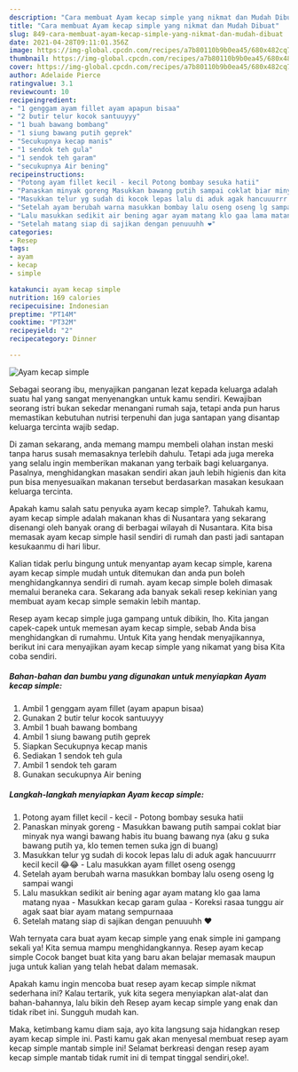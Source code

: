 ```yaml
---
description: "Cara membuat Ayam kecap simple yang nikmat dan Mudah Dibuat"
title: "Cara membuat Ayam kecap simple yang nikmat dan Mudah Dibuat"
slug: 849-cara-membuat-ayam-kecap-simple-yang-nikmat-dan-mudah-dibuat
date: 2021-04-28T09:11:01.356Z
image: https://img-global.cpcdn.com/recipes/a7b80110b9b0ea45/680x482cq70/ayam-kecap-simple-foto-resep-utama.jpg
thumbnail: https://img-global.cpcdn.com/recipes/a7b80110b9b0ea45/680x482cq70/ayam-kecap-simple-foto-resep-utama.jpg
cover: https://img-global.cpcdn.com/recipes/a7b80110b9b0ea45/680x482cq70/ayam-kecap-simple-foto-resep-utama.jpg
author: Adelaide Pierce
ratingvalue: 3.1
reviewcount: 10
recipeingredient:
- "1 genggam ayam fillet ayam apapun bisaa"
- "2 butir telur kocok santuuyyy"
- "1 buah bawang bombang"
- "1 siung bawang putih geprek"
- "Secukupnya kecap manis"
- "1 sendok teh gula"
- "1 sendok teh garam"
- "secukupnya Air bening"
recipeinstructions:
- "Potong ayam fillet kecil - kecil Potong bombay sesuka hatii"
- "Panaskan minyak goreng Masukkan bawang putih sampai coklat biar minyak nya wangi bawang habis itu buang bawang nya (aku g suka bawang putih ya, klo temen temen suka jgn di buang)"
- "Masukkan telur yg sudah di kocok lepas lalu di aduk agak hancuuurrr kecil kecil 😂😂 Lalu masukkan ayam fillet oseng osengg"
- "Setelah ayam berubah warna masukkan bombay lalu oseng oseng lg sampai wangi"
- "Lalu masukkan sedikit air bening agar ayam matang klo gaa lama matang nyaa Masukkan kecap garam gulaa Koreksi rasaa tunggu air agak saat biar ayam matang sempurnaaa"
- "Setelah matang siap di sajikan dengan penuuuhh ❤️"
categories:
- Resep
tags:
- ayam
- kecap
- simple

katakunci: ayam kecap simple 
nutrition: 169 calories
recipecuisine: Indonesian
preptime: "PT14M"
cooktime: "PT32M"
recipeyield: "2"
recipecategory: Dinner

---
```



![Ayam kecap simple](https://img-global.cpcdn.com/recipes/a7b80110b9b0ea45/680x482cq70/ayam-kecap-simple-foto-resep-utama.jpg)

Sebagai seorang ibu, menyajikan panganan lezat kepada keluarga adalah suatu hal yang sangat menyenangkan untuk kamu sendiri. Kewajiban seorang istri bukan sekedar menangani rumah saja, tetapi anda pun harus memastikan kebutuhan nutrisi terpenuhi dan juga santapan yang disantap keluarga tercinta wajib sedap.

Di zaman  sekarang, anda memang mampu membeli olahan instan meski tanpa harus susah memasaknya terlebih dahulu. Tetapi ada juga mereka yang selalu ingin memberikan makanan yang terbaik bagi keluarganya. Pasalnya, menghidangkan masakan sendiri akan jauh lebih higienis dan kita pun bisa menyesuaikan makanan tersebut berdasarkan masakan kesukaan keluarga tercinta. 



Apakah kamu salah satu penyuka ayam kecap simple?. Tahukah kamu, ayam kecap simple adalah makanan khas di Nusantara yang sekarang disenangi oleh banyak orang di berbagai wilayah di Nusantara. Kita bisa memasak ayam kecap simple hasil sendiri di rumah dan pasti jadi santapan kesukaanmu di hari libur.

Kalian tidak perlu bingung untuk menyantap ayam kecap simple, karena ayam kecap simple mudah untuk ditemukan dan anda pun boleh menghidangkannya sendiri di rumah. ayam kecap simple boleh dimasak memalui beraneka cara. Sekarang ada banyak sekali resep kekinian yang membuat ayam kecap simple semakin lebih mantap.

Resep ayam kecap simple juga gampang untuk dibikin, lho. Kita jangan capek-capek untuk memesan ayam kecap simple, sebab Anda bisa menghidangkan di rumahmu. Untuk Kita yang hendak menyajikannya, berikut ini cara menyajikan ayam kecap simple yang nikamat yang bisa Kita coba sendiri.

<!--inarticleads1-->

##### Bahan-bahan dan bumbu yang digunakan untuk menyiapkan Ayam kecap simple:

1. Ambil 1 genggam ayam fillet (ayam apapun bisaa)
1. Gunakan 2 butir telur kocok santuuyyy
1. Ambil 1 buah bawang bombang
1. Ambil 1 siung bawang putih geprek
1. Siapkan Secukupnya kecap manis
1. Sediakan 1 sendok teh gula
1. Ambil 1 sendok teh garam
1. Gunakan secukupnya Air bening




<!--inarticleads2-->

##### Langkah-langkah menyiapkan Ayam kecap simple:

1. Potong ayam fillet kecil - kecil - Potong bombay sesuka hatii
1. Panaskan minyak goreng - Masukkan bawang putih sampai coklat biar minyak nya wangi bawang habis itu buang bawang nya (aku g suka bawang putih ya, klo temen temen suka jgn di buang)
1. Masukkan telur yg sudah di kocok lepas lalu di aduk agak hancuuurrr kecil kecil 😂😂 - Lalu masukkan ayam fillet oseng osengg
1. Setelah ayam berubah warna masukkan bombay lalu oseng oseng lg sampai wangi
1. Lalu masukkan sedikit air bening agar ayam matang klo gaa lama matang nyaa - Masukkan kecap garam gulaa - Koreksi rasaa tunggu air agak saat biar ayam matang sempurnaaa
1. Setelah matang siap di sajikan dengan penuuuhh ❤️




Wah ternyata cara buat ayam kecap simple yang enak simple ini gampang sekali ya! Kita semua mampu menghidangkannya. Resep ayam kecap simple Cocok banget buat kita yang baru akan belajar memasak maupun juga untuk kalian yang telah hebat dalam memasak.

Apakah kamu ingin mencoba buat resep ayam kecap simple nikmat sederhana ini? Kalau tertarik, yuk kita segera menyiapkan alat-alat dan bahan-bahannya, lalu bikin deh Resep ayam kecap simple yang enak dan tidak ribet ini. Sungguh mudah kan. 

Maka, ketimbang kamu diam saja, ayo kita langsung saja hidangkan resep ayam kecap simple ini. Pasti kamu gak akan menyesal membuat resep ayam kecap simple mantab simple ini! Selamat berkreasi dengan resep ayam kecap simple mantab tidak rumit ini di tempat tinggal sendiri,oke!.

